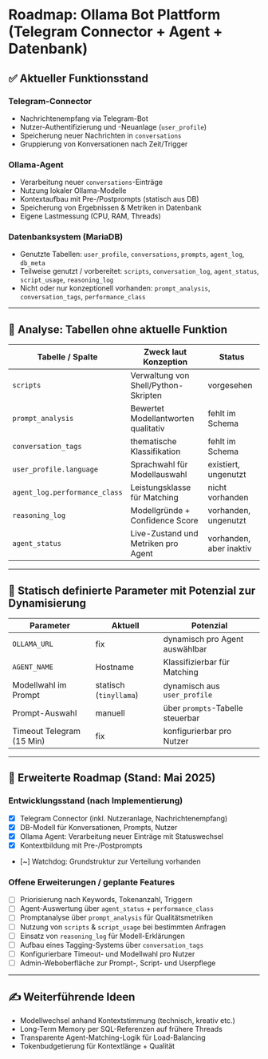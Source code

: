 # Roadmap: Ollama Bot Plattform (Telegram Connector + Agent + Datenbank)

## ✅ Aktueller Funktionsstand

### Telegram-Connector

* Nachrichtenempfang via Telegram-Bot
* Nutzer-Authentifizierung und -Neuanlage (`user_profile`)
* Speicherung neuer Nachrichten in `conversations`
* Gruppierung von Konversationen nach Zeit/Trigger

### Ollama-Agent

* Verarbeitung neuer `conversations`-Einträge
* Nutzung lokaler Ollama-Modelle
* Kontextaufbau mit Pre-/Postprompts (statisch aus DB)
* Speicherung von Ergebnissen & Metriken in Datenbank
* Eigene Lastmessung (CPU, RAM, Threads)

### Datenbanksystem (MariaDB)

* Genutzte Tabellen: `user_profile`, `conversations`, `prompts`, `agent_log`, `db_meta`
* Teilweise genutzt / vorbereitet: `scripts`, `conversation_log`, `agent_status`, `script_usage`, `reasoning_log`
* Nicht oder nur konzeptionell vorhanden: `prompt_analysis`, `conversation_tags`, `performance_class`

---

## 🔄 Analyse: Tabellen ohne aktuelle Funktion

| Tabelle / Spalte              | Zweck laut Konzeption                | Status                  |
| ----------------------------- | ------------------------------------ | ----------------------- |
| `scripts`                     | Verwaltung von Shell/Python-Skripten | vorgesehen              |
| `prompt_analysis`             | Bewertet Modellantworten qualitativ  | fehlt im Schema         |
| `conversation_tags`           | thematische Klassifikation           | fehlt im Schema         |
| `user_profile.language`       | Sprachwahl für Modellauswahl         | existiert, ungenutzt    |
| `agent_log.performance_class` | Leistungsklasse für Matching         | nicht vorhanden         |
| `reasoning_log`               | Modellgründe + Confidence Score      | vorhanden, ungenutzt    |
| `agent_status`                | Live-Zustand und Metriken pro Agent  | vorhanden, aber inaktiv |

---

## 🔧 Statisch definierte Parameter mit Potenzial zur Dynamisierung

| Parameter                 | Aktuell                | Potenzial                        |
| ------------------------- | ---------------------- | -------------------------------- |
| `OLLAMA_URL`              | fix                    | dynamisch pro Agent auswählbar   |
| `AGENT_NAME`              | Hostname               | Klassifizierbar für Matching     |
| Modellwahl im Prompt      | statisch (`tinyllama`) | dynamisch aus `user_profile`     |
| Prompt-Auswahl            | manuell                | über `prompts`-Tabelle steuerbar |
| Timeout Telegram (15 Min) | fix                    | konfigurierbar pro Nutzer        |

---

## 🚀 Erweiterte Roadmap (Stand: Mai 2025)

### Entwicklungsstand (nach Implementierung)

* [x] Telegram Connector (inkl. Nutzeranlage, Nachrichtenempfang)
* [x] DB-Modell für Konversationen, Prompts, Nutzer
* [x] Ollama Agent: Verarbeitung neuer Einträge mit Statuswechsel
* [x] Kontextbildung mit Pre-/Postprompts
* \[\~] Watchdog: Grundstruktur zur Verteilung vorhanden

### Offene Erweiterungen / geplante Features

* [ ] Priorisierung nach Keywords, Tokenanzahl, Triggern
* [ ] Agent-Auswertung über `agent_status` + `performance_class`
* [ ] Promptanalyse über `prompt_analysis` für Qualitätsmetriken
* [ ] Nutzung von `scripts` & `script_usage` bei bestimmten Anfragen
* [ ] Einsatz von `reasoning_log` für Modell-Erklärungen
* [ ] Aufbau eines Tagging-Systems über `conversation_tags`
* [ ] Konfigurierbare Timeout- und Modellwahl pro Nutzer
* [ ] Admin-Weboberfläche zur Prompt-, Script- und Userpflege

---

## ✍️ Weiterführende Ideen

* Modellwechsel anhand Kontextstimmung (technisch, kreativ etc.)
* Long-Term Memory per SQL-Referenzen auf frühere Threads
* Transparente Agent-Matching-Logik für Load-Balancing
* Tokenbudgetierung für Kontextlänge + Qualität
